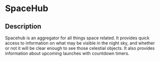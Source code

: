 # SpaceHub

## Description

Spacehub is an aggregator for all things space related. It provides quick access to information on what may be visible in the night sky, and whether or not it will be clear enough to see those celestial objects. It also provides information about upcoming launches with countdown timers.